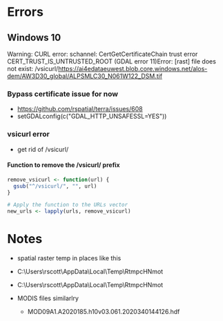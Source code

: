 # Errors
## Windows 10

Warning: CURL error: schannel: CertGetCertificateChain trust error CERT_TRUST_IS_UNTRUSTED_ROOT (GDAL error 11)Error: [rast] file does not exist: /vsicurl/https://ai4edataeuwest.blob.core.windows.net/alos-dem/AW3D30_global/ALPSMLC30_N061W122_DSM.tif

### Bypass certificate issue for now
- https://github.com/rspatial/terra/issues/608
- setGDALconfig(c("GDAL_HTTP_UNSAFESSL=YES"))

### vsicurl error
- get rid of /vsicurl/

#### Function to remove the /vsicurl/ prefix
```R
remove_vsicurl <- function(url) {
  gsub("^/vsicurl/", "", url)
}

# Apply the function to the URLs vector
new_urls <- lapply(urls, remove_vsicurl)
```

# Notes
- spatial raster temp in places like this
- C:\Users\rscott\AppData\Local\Temp\RtmpcHNmot

- C:\Users\rscott\AppData\Local\Temp\RtmpcHNmot

- MODIS files similarlry
  - MOD09A1.A2020185.h10v03.061.2020340144126.hdf



